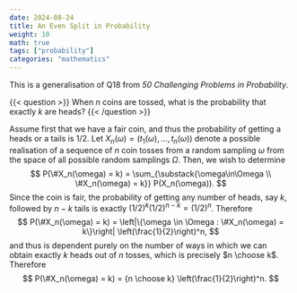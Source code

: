 ```yaml
---
date: 2024-08-24
title: An Even Split in Probability
weight: 10
math: true
tags: ["probability"]
categories: "mathematics"
---
```


This is a generalisation of Q18 from *50 Challenging Problems in Probability*.

{{< question >}}
When $n$ coins are tossed, what is the probability that exactly $k$ are heads?
{{< /question >}}

Assume first that we have a fair coin, and thus the probability of getting a heads or a tails is $1/2$.
Let $X_n(\omega) = (t_1(\omega),\dots,t_n(\omega))$ denote a possible realisation of a sequence of $n$ coin tosses from a random sampling $\omega$ from the space of all possible random samplings $\Omega$. Then, we wish to determine
$$
P(\#X_n(\omega) = k) = \sum_{\substack{\omega\in\Omega \\ \#X_n(\omega) = k}} P(X_n(\omega)).
$$
Since the coin is fair, the probability of getting any number of heads, say $k$, followed by $n-k$ tails is exactly $(1/2)^k (1/2)^{n-k} = (1/2)^n$. Therefore
$$
P(\#X_n(\omega) = k) = \left|\{\omega \in \Omega : \#X_n(\omega) = k\}\right| \left(\frac{1}{2}\right)^n,
$$
and thus is dependent purely on the number of ways in which we can obtain exactly $k$ heads out of $n$ tosses, which is precisely $n \choose k$.
Therefore
$$
P(\#X_n(\omega) = k) = {n \choose k} \left(\frac{1}{2}\right)^n.
$$

